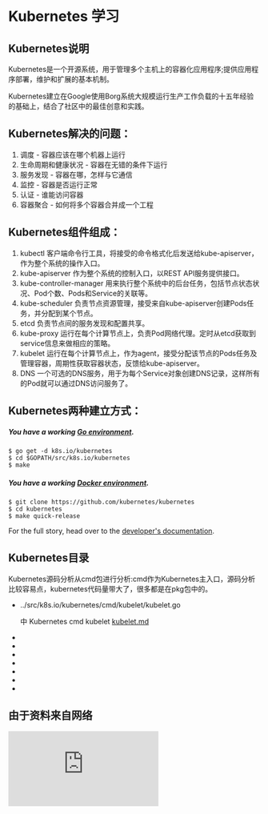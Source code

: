 # Kubernetes 学习

## Kubernetes说明
 
Kubernetes是一个开源系统，用于管理多个主机上的容器化应用程序;提供应用程序部署，维护和扩展的基本机制。

Kubernetes建立在Google使用Borg系统大规模运行生产工作负载的十五年经验的基础上，结合了社区中的最佳创意和实践。

## Kubernetes解决的问题： 
1. 调度 - 容器应该在哪个机器上运行 
2. 生命周期和健康状况 - 容器在无错的条件下运行 
3. 服务发现 - 容器在哪，怎样与它通信 
4. 监控 - 容器是否运行正常 
5. 认证 - 谁能访问容器 
6. 容器聚合 - 如何将多个容器合并成一个工程

## Kubernetes组件组成： 
1. kubectl 
客户端命令行工具，将接受的命令格式化后发送给kube-apiserver，作为整个系统的操作入口。 
2. kube-apiserver 
作为整个系统的控制入口，以REST API服务提供接口。 
3. kube-controller-manager 
用来执行整个系统中的后台任务，包括节点状态状况、Pod个数、Pods和Service的关联等。 
4. kube-scheduler 
负责节点资源管理，接受来自kube-apiserver创建Pods任务，并分配到某个节点。 
5. etcd 
负责节点间的服务发现和配置共享。 
6. kube-proxy 
运行在每个计算节点上，负责Pod网络代理。定时从etcd获取到service信息来做相应的策略。 
7. kubelet 
运行在每个计算节点上，作为agent，接受分配该节点的Pods任务及管理容器，周期性获取容器状态，反馈给kube-apiserver。 
8. DNS 
一个可选的DNS服务，用于为每个Service对象创建DNS记录，这样所有的Pod就可以通过DNS访问服务了。

## Kubernetes两种建立方式：

##### You have a working [Go environment].

```
$ go get -d k8s.io/kubernetes
$ cd $GOPATH/src/k8s.io/kubernetes
$ make
```

##### You have a working [Docker environment].

```
$ git clone https://github.com/kubernetes/kubernetes
$ cd kubernetes
$ make quick-release
```

For the full story, head over to the [developer's documentation].


## Kubernetes目录

Kubernetes源码分析从cmd包进行分析:cmd作为Kubernetes主入口，源码分析比较容易点，kubernetes代码量带大了，很多都是在pkg包中的。

* ../src/k8s.io/kubernetes/cmd/kubelet/kubelet.go

   中 Kubernetes cmd kubelet [kubelet.md](cmd/kubelet.md)
* 

*

*

*

*

*

*



## 由于资料来自网络

[announcement]: https://cncf.io/news/announcement/2015/07/new-cloud-native-computing-foundation-drive-alignment-among-container
[Borg]: https://research.google.com/pubs/pub43438.html
[CNCF]: https://www.cncf.io/about
[communication]: https://git.k8s.io/community/communication
[community repository]: https://git.k8s.io/community
[containerized applications]: https://kubernetes.io/docs/concepts/overview/what-is-kubernetes/
[developer's documentation]: https://git.k8s.io/community/contributors/devel#readme
[Docker environment]: https://docs.docker.com/engine
[Go environment]: https://golang.org/doc/install
[GoDoc]: https://godoc.org/k8s.io/kubernetes
[GoDoc Widget]: https://godoc.org/k8s.io/kubernetes?status.svg
[interactive tutorial]: http://kubernetes.io/docs/tutorials/kubernetes-basics
[kubernetes.io]: http://kubernetes.io
[Scalable Microservices with Kubernetes]: https://www.udacity.com/course/scalable-microservices-with-kubernetes--ud615
[Submit Queue]: http://submit-queue.k8s.io/#/ci
[Submit Queue Widget]: http://submit-queue.k8s.io/health.svg?v=1
[troubleshooting guide]: https://kubernetes.io/docs/tasks/debug-application-cluster/troubleshooting/

[![Analytics](https://kubernetes-site.appspot.com/UA-36037335-10/GitHub/README.md?pixel)]()
